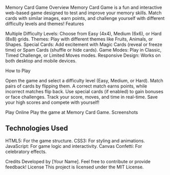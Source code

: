 Memory Card Game
Overview
Memory Card Game is a fun and interactive web-based game designed to test and improve your memory skills. Match cards with similar images, earn points, and challenge yourself with different difficulty levels and themes!
Features

Multiple Difficulty Levels: Choose from Easy (4x4), Medium (6x6), or Hard (8x8) grids.
Themes: Play with different themes like Fruits, Animals, or Shapes.
Special Cards: Add excitement with Magic Cards (reveal or freeze time) or Spam Cards (shuffle or hide cards).
Game Modes: Play in Classic, Timed Challenge, or Limited Moves modes.
Responsive Design: Works on both desktop and mobile devices.

How to Play

Open the game and select a difficulty level (Easy, Medium, or Hard).
Match pairs of cards by flipping them. A correct match earns points, while incorrect matches flip back.
Use special cards (if enabled) to gain bonuses or face challenges.
Track your score, moves, and time in real-time.
Save your high scores and compete with yourself!

Play Online
Play the game at Memory Card Game.
Screenshots
## Technologies Used

HTML5: For the game structure.
CSS3: For styling and animations.
JavaScript: For game logic and interactivity.
Canvas Confetti: For celebratory effects.

Credits
Developed by [Your Name]. Feel free to contribute or provide feedback!
License
This project is licensed under the MIT License.